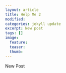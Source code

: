 ```yaml
---
layout: article
title: Help Me 2
modified: 
categories: jekyll update
excerpt: New post
tags: []
image:
  feature:
  teaser:
  thumb:
---
```


New Post
